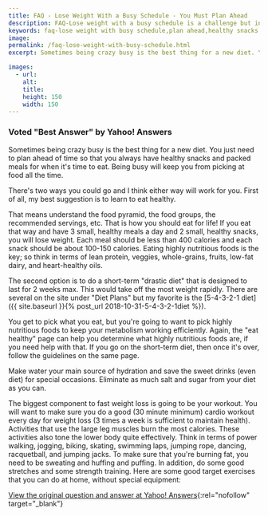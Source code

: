 ```yaml
---
title: FAQ - Lose Weight With a Busy Schedule - You Must Plan Ahead
description: FAQ-Lose weight with a busy schedule is a challenge but in some ways it is easier to be busy when dieting.  Just plan ahead and have healthy snacks on hand.
keywords: faq-lose weight with busy schedule,plan ahead,healthy snacks
image: 
permalink: /faq-lose-weight-with-busy-schedule.html
excerpt: Sometimes being crazy busy is the best thing for a new diet. You just need to plan ahead of time so that you always have healthy snacks and packed meals for when it's time to eat.

images:
  - url: 
    alt: 
    title: 
    height: 150
    width: 150
---
```


### Voted "Best Answer" by Yahoo! Answers

Sometimes being crazy busy is the best thing for a new diet. You just need to plan ahead of time so that you always have healthy snacks and packed meals for when it's time to eat. Being busy will keep you from picking at food all the time.

There's two ways you could go and I think either way will work for you. First of all, my best suggestion is to learn to eat healthy.

That means understand the food pyramid, the food groups, the recommended servings, etc. That is how you should eat for life! If you eat that way and have 3 small, healthy meals a day and 2 small, healthy snacks, you will lose weight. Each meal should be less than 400 calories and each snack should be about 100-150 calories. Eating highly nutritious foods is the key; so think in terms of lean protein, veggies, whole-grains, fruits, low-fat dairy, and heart-healthy oils.

The second option is to do a short-term "drastic diet" that is designed to last for 2 weeks max. This would take off the most weight rapidly. There are several on the site under "Diet Plans" but my favorite is the [5-4-3-2-1 diet]({{ site.baseurl }}{% post_url 2018-10-31-5-4-3-2-1diet %}).

You get to pick what you eat, but you're going to want to pick highly nutritious foods to keep your metabolism working efficiently. Again, the "eat healthy" page can help you determine what highly nutritious foods are, if you need help with that. If you go on the short-term diet, then once it's over, follow the guidelines on the same page. 

Make water your main source of hydration and save the sweet drinks (even diet) for special occasions. Eliminate as much salt and sugar from your diet as you can.

The biggest component to fast weight loss is going to be your workout. You will want to make sure you do a good (30 minute minimum) cardio workout every day for weight loss (3 times a week is sufficient to maintain health). Activities that use the large leg muscles burn the most calories. These activities also tone the lower body quite effectively. Think in terms of power walking, jogging, biking, skating, swimming laps, jumping rope, dancing, racquetball, and jumping jacks. To make sure that you're burning fat, you need to be sweating and huffing and puffing. In addition, do some good stretches and some strength training. Here are some good target exercises that you can do at home, without special equipment:

[View the original question and answer at Yahoo! Answers](http://answers.yahoo.com/question/?qid=20081022194020AAdYhKp){:rel="nofollow" target="_blank"}
